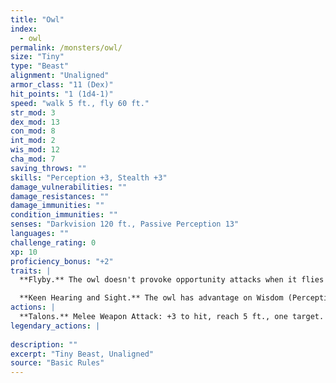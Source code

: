 ```yaml
---
title: "Owl"
index:
  - owl
permalink: /monsters/owl/
size: "Tiny"
type: "Beast"
alignment: "Unaligned"
armor_class: "11 (Dex)"
hit_points: "1 (1d4-1)"
speed: "walk 5 ft., fly 60 ft."
str_mod: 3
dex_mod: 13
con_mod: 8
int_mod: 2
wis_mod: 12
cha_mod: 7
saving_throws: ""
skills: "Perception +3, Stealth +3"
damage_vulnerabilities: ""
damage_resistances: ""
damage_immunities: ""
condition_immunities: ""
senses: "Darkvision 120 ft., Passive Perception 13"
languages: ""
challenge_rating: 0
xp: 10
proficiency_bonus: "+2"
traits: |
  **Flyby.** The owl doesn't provoke opportunity attacks when it flies out of an enemy's reach.

  **Keen Hearing and Sight.** The owl has advantage on Wisdom (Perception) checks that rely on hearing or sight.
actions: |
  **Talons.** Melee Weapon Attack: +3 to hit, reach 5 ft., one target. Hit: 1 slashing damage.  
legendary_actions: |
  
description: ""
excerpt: "Tiny Beast, Unaligned"
source: "Basic Rules"
---
```

